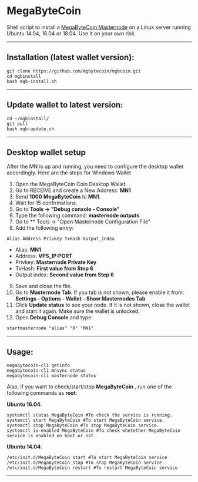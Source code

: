# MegaByteCoin
Shell script to install a [MegaByteCoin Masternode](http://mgbcoin.info/) on a Linux server running Ubuntu 14.04, 16.04 or 18.04. Use it on your own risk.

***
## Installation (latest wallet version):
```
git clone https://github.com/mgbytecoin/mgbcoin.git
cd mgbinstall
bash mgb-install.sh
```
***
## Update wallet to latest version:
```
cd ~/mgbinstall/
git pull
bash mgb-update.sh
```
***

## Desktop wallet setup

After the MN is up and running, you need to configure the desktop wallet accordingly. Here are the steps for Windows Wallet
1. Open the MegaByteCoin Coin Desktop Wallet.
2. Go to RECEIVE and create a New Address: **MN1**
3. Send **1000** **MegaByteCoin** to **MN1**.
4. Wait for 15 confirmations.
5. Go to **Tools -> "Debug console - Console"**
6. Type the following command: **masternode outputs**
7. Go to  ** Tools -> "Open Masternode Configuration File"
8. Add the following entry:
```
Alias Address Privkey TxHash Output_index
```
* Alias: **MN1**
* Address: **VPS_IP:PORT**
* Privkey: **Masternode Private Key**
* TxHash: **First value from Step 6**
* Output index:  **Second value from Step 6**
9. Save and close the file.
10. Go to **Masternode Tab**. If you tab is not shown, please enable it from: **Settings - Options - Wallet - Show Masternodes Tab**
11. Click **Update status** to see your node. If it is not shown, close the wallet and start it again. Make sure the wallet is unlocked.
12. Open **Debug Console** and type:
```
startmasternode "alias" "0" "MN1"
```
***

## Usage:
```
megabytecoin-cli getinfo
megabytecoin-cli mnsync status
megabytecoin-cli masternode status
```
Also, if you want to check/start/stop **MegaByteCoin** , run one of the following commands as **root**:

**Ubuntu 16.04**:
```
systemctl status MegaByteCoin #To check the service is running.
systemctl start MegaByteCoin #To start MegaByteCoin service.
systemctl stop MegaByteCoin #To stop MegaByteCoin service.
systemctl is-enabled MegaByteCoin #To check whetether MegaByteCoin service is enabled on boot or not.
```
**Ubuntu 14.04**:  
```
/etc/init.d/MegaByteCoin start #To start MegaByteCoin service
/etc/init.d/MegaByteCoin stop #To stop MegaByteCoin service
/etc/init.d/MegaByteCoin restart #To restart MegaByteCoin service
```
***
